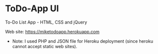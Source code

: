 # ToDo-App UI
To-Do List App - HTML, CSS and jQuery

Web site: https://miketodoapp.herokuapp.com

* Note: I used PHP and JSON file for Heroku deployment (since heroku cannot accept static web sites).
